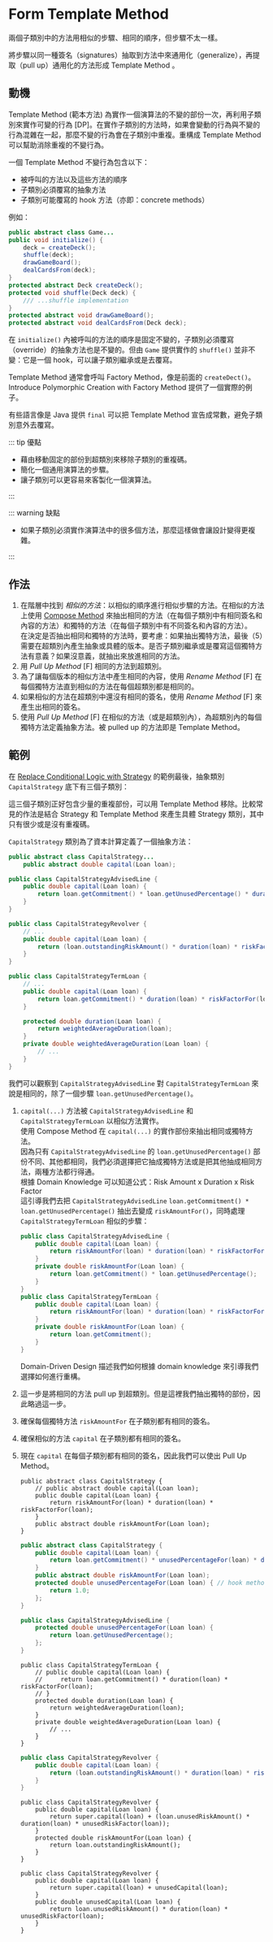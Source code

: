 # Form Template Method

兩個子類別中的方法用相似的步驟、相同的順序，但步驟不太一樣。

將步驟以同一種簽名（signatures）抽取到方法中來通用化（generalize），再提取（pull up）通用化的方法形成 Template Method 。


## 動機

Template Method (範本方法) 為實作一個演算法的不變的部份一次，再利用子類別來實作可變的行為 [DP]。在實作子類別的方法時，如果會變動的行為與不變的行為混雜在一起，那麼不變的行為會在子類別中重複。重構成 Template Method 可以幫助消除重複的不變行為。

一個 Template Method 不變行為包含以下：
- 被呼叫的方法以及這些方法的順序
- 子類別必須覆寫的抽象方法
- 子類別可能覆寫的 hook 方法（亦即：concrete methods）

例如：
```java
public abstract class Game... 
public void initialize() { 
    deck = createDeck(); 
    shuffle(deck); 
    drawGameBoard(); 
    dealCardsFrom(deck); 
} 
protected abstract Deck createDeck(); 
protected void shuffle(Deck deck) { 
    /// ...shuffle implementation 
} 
protected abstract void drawGameBoard(); 
protected abstract void dealCardsFrom(Deck deck);
```

在 `initialize()` 內被呼叫的方法的順序是固定不變的，子類別必須覆寫（override）的抽象方法也是不變的。但由 `Game` 提供實作的 `shuffle()` 並非不變：它是一個 hook，可以讓子類別繼承或是去覆寫。

 Template Method 通常會呼叫 Factory Method，像是前面的 `createDect()`。Introduce Polymorphic Creation with Factory Method 提供了一個實際的例子。

有些語言像是 Java 提供 `final` 可以把 Template Method 宣告成常數，避免子類別意外去覆寫。

::: tip 優點
- 藉由移動固定的部份到超類別來移除子類別的重複碼。
- 簡化一個通用演算法的步驟。
- 讓子類別可以更容易來客製化一個演算法。

:::

::: warning 缺點
- 如果子類別必須實作演算法中的很多個方法，那麼這樣做會讓設計變得更複雜。

:::


## 作法

1. 在階層中找到 *相似的方法*：以相似的順序進行相似步驟的方法。在相似的方法上使用 [Compose Method](../ch7/compose-method.md) 來抽出相同的方法（在每個子類別中有相同簽名和內容的方法）和獨特的方法（在每個子類別中有不同簽名和內容的方法）。<br>
    在決定是否抽出相同和獨特的方法時，要考慮：如果抽出獨特方法，最後（5）需要在超類別內產生抽象或具體的版本。是否子類別繼承或是覆寫這個獨特方法有意義？如果沒意義，就抽出來放進相同的方法。
2. 用 *Pull Up Method* [F] 相同的方法到超類別。
3. 為了讓每個版本的相似方法中產生相同的內容，使用 *Rename Method* [F] 在每個獨特方法直到相似的方法在每個超類別都是相同的。
4. 如果相似的方法在超類別中還沒有相同的簽名，使用 *Rename Method* [F] 來產生出相同的簽名。
5. 使用 *Pull Up Method* [F] 在相似的方法（或是超類別內），為超類別內的每個獨特方法定義抽象方法。被 pulled up 的方法即是 Template Method。


## 範例

在 [Replace Conditional Logic with Strategy](../ch7/replace-conditional-logic-with-strategy.md) 的範例最後，抽象類別 `CapitalStrategy` 底下有三個子類別：


這三個子類別正好包含少量的重複部份，可以用 Template Method 移除。比較常見的作法是結合 Strategy 和 Template Method 來產生具體 Strategy 類別，其中只有很少或是沒有重複碼。

`CapitalStrategy` 類別為了資本計算定義了一個抽象方法：

```java
public abstract class CapitalStrategy... 
    public abstract double capital(Loan loan);
```

```java
public class CapitalStrategyAdvisedLine {
    public double capital(Loan loan) { 
        return loan.getCommitment() * loan.getUnusedPercentage() * duration(loan) * riskFactorFor(loan); 
    }
}

public class CapitalStrategyRevolver {
    // ...
    public double capital(Loan loan) { 
        return (loan.outstandingRiskAmount() * duration(loan) * riskFactorFor(loan)) + (loan.unusedRiskAmount() * duration(loan) * unusedRiskFactor(loan)); 
    }
}

public class CapitalStrategyTermLoan {
    // ...
    public double capital(Loan loan) { 
        return loan.getCommitment() * duration(loan) * riskFactorFor(loan); 
    }

    protected double duration(Loan loan) { 
        return weightedAverageDuration(loan); 
    }
    private double weightedAverageDuration(Loan loan) {
        // ...
    }
}
```

我們可以觀察到 `CapitalStrategyAdvisedLine` 對 `CapitalStrategyTermLoan` 來說是相同的，除了一個步驟 `loan.getUnusedPercentage()`。

1. `capital(...)` 方法被 `CapitalStrategyAdvisedLine` 和 `CapitalStrategyTermLoan` 以相似方法實作。<br>
    使用 Compose Method 在 `capital(...)` 的實作部份來抽出相同或獨特方法。<br>
    因為只有 `CapitalStrategyAdvisedLine` 的 `loan.getUnusedPercentage()` 部份不同、其他都相同，我們必須選擇把它抽成獨特方法或是把其他抽成相同方法，兩種方法都行得通。<br>
    根據 Domain Knowledge 可以知道公式：Risk Amount x Duration x Risk Factor<br>
    這引導我們去把 `CapitalStrategyAdvisedLine` `loan.getCommitment() * loan.getUnusedPercentage()` 抽出去變成 `riskAmountFor()`，同時處理 `CapitalStrategyTermLoan` 相似的步驟：
    ```java
    public class CapitalStrategyAdvisedLine {
        public double capital(Loan loan) { 
            return riskAmountFor(loan) * duration(loan) * riskFactorFor(loan); 
        }
        private double riskAmountFor(Loan loan) { 
            return loan.getCommitment() * loan.getUnusedPercentage(); 
        }
    }
    public class CapitalStrategyTermLoan {
        public double capital(Loan loan) { 
            return riskAmountFor(loan) * duration(loan) * riskFactorFor(loan); 
        } 
        private double riskAmountFor(Loan loan) { 
            return loan.getCommitment(); 
        }
    }
    ```
    Domain-Driven Design 描述我們如何根據 domain knowledge 來引導我們選擇如何進行重構。
2. 這一步是將相同的方法 pull up 到超類別。但是這裡我們抽出獨特的部份，因此略過這一步。
3. 確保每個獨特方法 `riskAmountFor` 在子類別都有相同的簽名。
4. 確保相似的方法 `capital` 在子類別都有相同的簽名。
5. 現在 `capital` 在每個子類別都有相同的簽名，因此我們可以使出 Pull Up Method。<br>
    ```java{3-6}
    public abstract class CapitalStrategy {
        // public abstract double capital(Loan loan); 
        public double capital(Loan loan) { 
            return riskAmountFor(loan) * duration(loan) * riskFactorFor(loan); 
        } 
        public abstract double riskAmountFor(Loan loan);
    }
    ```

    ```java
    public abstract class CapitalStrategy {
        public double capital(Loan loan) { 
            return loan.getCommitment() * unusedPercentageFor(loan) * duration(loan) * riskFactorFor(loan); 
        } 
        public abstract double riskAmountFor(Loan loan); 
        protected double unusedPercentageFor(Loan loan) { // hook method 
            return 1.0;
        };
    }
    ```

    ```java
    public class CapitalStrategyAdvisedLine {
        protected double unusedPercentageFor(Loan loan) {
            return loan.getUnusedPercentage(); 
        };
    }
    ```

    ```java{2-4}
    public class CapitalStrategyTermLoan {
        // public double capital(Loan loan) { 
        //     return loan.getCommitment() * duration(loan) * riskFactorFor(loan); 
        // } 
        protected double duration(Loan loan) { 
            return weightedAverageDuration(loan); 
        } 
        private double weightedAverageDuration(Loan loan) {
            // ...
        }
    }
    ```

    ```java
    public class CapitalStrategyRevolver {
        public double capital(Loan loan) { 
            return (loan.outstandingRiskAmount() * duration(loan) * riskFactorFor(loan)) + (loan.unusedRiskAmount() * duration(loan) * unusedRiskFactor(loan)); 
        }
    }
    ```

    ```java{5-7}
    public class CapitalStrategyRevolver {
        public double capital(Loan loan) { 
            return super.capital(loan) + (loan.unusedRiskAmount() * duration(loan) * unusedRiskFactor(loan)); 
        } 
        protected double riskAmountFor(Loan loan) { 
            return loan.outstandingRiskAmount(); 
        }
    }
    ```

    ```java{5-7}
    public class CapitalStrategyRevolver {
        public double capital(Loan loan) { 
            return super.capital(loan) + unusedCapital(loan); 
        } 
        public double unusedCapital(Loan loan) { 
            return loan.unusedRiskAmount() * duration(loan) * unusedRiskFactor(loan); 
        }
    } 
    ```
